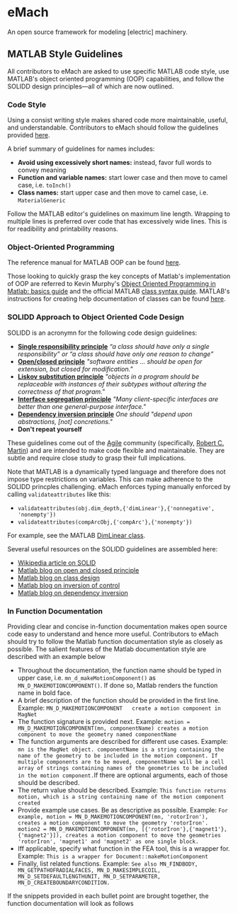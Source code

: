 # eMach
An open source framework for modeling [electric] machinery.

## MATLAB Style Guidelines

All contributors to eMach are asked to use specific MATLAB code style, use MATLAB's object oriented programming (OOP) capabilities, and follow the SOLIDD design principles&mdash;all of which are now outlined.

### Code Style
Using a consist writing style makes shared code more maintainable, useful, and understandable. Contributors to eMach should follow the guidelines provided [here](styleGuidelines/matlabStyle2book.pdf). 

A brief summary of guidelines for names includes:
- **Avoid using excessively short names:** instead, favor full words to convey meaning
- **Function and variable names:** start lower case and then move to camel case, i.e. `toInch()`
- **Class names:** start upper case and then move to camel case, i.e. `MaterialGeneric`


Follow the MATLAB editor's guidelines on maximum line length. Wrapping to multiple lines is preferred over code that has excessively wide lines. This is for readibility and printability reasons.

### Object-Oriented Programming
The reference manual for MATLAB OOP can be found [here](https://www.mathworks.com/help/pdf_doc/matlab/matlab_oop.pdf).

Those looking to quickly grasp the key concepts of Matlab's implementation of OOP are referred to Kevin Murphy's [Object Oriented Programming in Matlab: basics guide](https://www.cs.ubc.ca/~murphyk/Software/matlabTutorial/html/objectOriented.html) and the official MATLAB [class syntax guide](https://www.mathworks.com/help/matlab/class-syntax-guide.html). MATLAB's instructions for creating help documentation of classes can be found [here](https://www.mathworks.com/help/matlab/matlab_prog/create-help-for-classes.html).

### SOLIDD Approach to Object Oriented Code Design
SOLIDD is an acronymn for the following code design guidelines:

- [**Single responsibility principle**](https://web.archive.org/web/20150202200348/http://www.objectmentor.com/resources/articles/srp.pdf) _“a class should have only a single responsibility” or “a class should have only one reason to change”_
- [**Open/closed principle**](https://web.archive.org/web/20150905081105/http://www.objectmentor.com/resources/articles/ocp.pdf) _"software entities … should be open for extension, but closed for modification."_
- [**Liskov substitution principle**](https://web.archive.org/web/20150905081111/http://www.objectmentor.com/resources/articles/lsp.pdf) _"objects in a program should be replaceable with instances of their subtypes without altering the correctness of that program."_
- [**Interface segregation principle**](https://web.archive.org/web/20150905081110/http://www.objectmentor.com/resources/articles/isp.pdf) _"Many client-specific interfaces are better than one general-purpose interface."_
- [**Dependency inversion principle**](https://web.archive.org/web/20150905081103/http://www.objectmentor.com/resources/articles/dip.pdf) _One should "depend upon abstractions, [not] concretions."_
- **Don't repeat yourself**

These guidelines come out of the [Agile](https://en.wikipedia.org/wiki/Agile_software_development) community (specifically, [Robert C. Martin](https://en.wikipedia.org/wiki/Robert_C._Martin)) and are intended to make code flexible and maintainable. They are subtle and require close study to grasp their full implications.  

Note that MATLAB is a dynamically typed language and therefore does not impose type restrictions on variables. This can make adherence to the SOLIDD princples challenging. eMach enforces typing manually enforced by calling `validateattributes` like this:
- `validateattributes(obj.dim_depth,{'dimLinear'},{'nonnegative', 'nonempty'})`
- `validateattributes(compArcObj,{'compArc'},{'nonempty'})`

For example, see the MATLAB [DimLinear class](https://github.com/Severson-Group/eMach/blob/73293d352750b54190ffbddf509158881f4d8c1f/model_obj/dimensions/DimLinear.m).

Several useful resources on the SOLIDD guidelines are assembled here:
- [Wikipedia article on SOLID](https://en.wikipedia.org/wiki/SOLID)
- [Matlab blog on open and closed principle](https://blogs.mathworks.com/developer/2015/12/18/open-and-extensible/)
- [Matlab blog on class design](https://blogs.mathworks.com/developer/2016/01/16/making-code-usable-useful-and-testable/)
- [Matlab blog on inversion of control](https://blogs.mathworks.com/developer/2016/02/16/inversion-of-control/)
- [Matlab blog on dependency inversion](https://blogs.mathworks.com/developer/2016/02/24/dependency-injection/)

### In Function Documentation
Providing clear and concise in-function documentation makes open source code easy to understand and hence more useful. Contributors to eMach should try to follow the Matlab function documentation style as closely as possible.
The salient features of the Matlab documentation style are described with an example below

- Throughout the documentation, the function name should be typed in upper case, i.e. `mn_d_makeMotionComponent()` as `MN_D_MAKEMOTIONCOMPONENT()`. If done so, Matlab renders the function name in bold face.
- A brief description of the function should be provided in the first line. Example: `MN_D_MAKEMOTIONCOMPONENT   create a motion component in MagNet`
- The function signature is provided next. Example: `motion = MN_D_MAKEMOTIONCOMPONENT(mn, componentName) creates a motion component to move the geometry named componentName`
- The function arguments are described for different use cases. Example: `mn is the MagNet object. componentName is a string containing the name of the geometry to be included in the motion component. If multiple components are to be moved, componentName will be a cell array of strings containing names of the geometries to be included in the motion component.`If there are optional arguments, each of those should be described.
- The return value should be described. Example: `This function returns motion, which is a string containing name of the motion component created`
- Provide example use cases. Be as descriptive as possible. Example: `For example, motion = MN_D_MAKEMOTIONCOMPONENT(mn, 'rotorIron'), creates a motion component to move the geometry 'rotorIron'. motion2 = MN_D_MAKEMOTIONCOMPONENT(mn, [{'rotorIron'},{'magnet1'},{'magnet2'}]), creates a motion component to move the geometries 'rotorIron', 'magnet1' and 'magnet2' as one single block.`
- Iff applicable, specify what function in the FEA tool, this is a wrapper for. Example: `This is a wrapper for Document::makeMotionComponent` 
- Finally, list related functions. Example: `See also MN_FINDBODY, MN_GETPATHOFRADIALFACES, MN_D_MAKESIMPLECOIL, MN_D_SETDEFAULTLENGTHUNIT, MN_D_SETPARAMETER, MN_D_CREATEBOUNDARYCONDITION.`
 
If the snippets provided in each bullet point are brought together, the function documentation will look as follows

 
